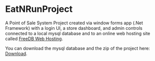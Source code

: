 # EatNRunProject

A Point of Sale System Project created via window forms app (.Net Framework) with a login UI, a store dashboard, and admin controls connected to a local mysql database and to an online web hosting site called [FreeDB Web Hosting](https://freedb.tech/dashboard/).

You can download the mysql database and the zip of the project here: [Download](https://drive.google.com/drive/folders/1vTalDY8WfdShFlxeKRNMNb6Scip5LVOt?usp=sharing).
